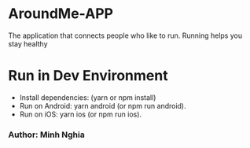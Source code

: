 # AroundMe-APP
The application that connects people who like to run. Running helps you stay healthy


# Run in Dev Environment
- Install dependencies: (yarn or npm install)
- Run on Android: yarn android (or npm run android).
- Run on iOS: yarn ios (or npm run ios).
### Author: Minh Nghia
